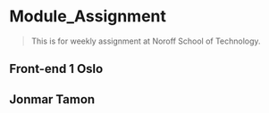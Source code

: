# Module_Assignment
> This is for weekly assignment at Noroff School of Technology.

## Front-end 1 Oslo
## Jonmar Tamon
